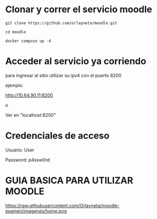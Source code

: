# Clonar y correr el servicio moodle

`git clone https://github.com/orlayneta/moodle.git`

`cd moodle`

`docker compose up -d`

# Acceder al servicio ya corriendo

para ingresar al sitio utilizar su ipv4 con el puerto 8200

ejemplo:

http://10.64.90.11:8200

o

Ver en "localhost:8200"


# Credenciales de acceso


Usuario: User

Password: p4ssw0rd

# GUIA BASICA PARA UTILIZAR MOODLE

https://raw.githubusercontent.com/Orlayneta/moodle-examen/imagenes/home.png



